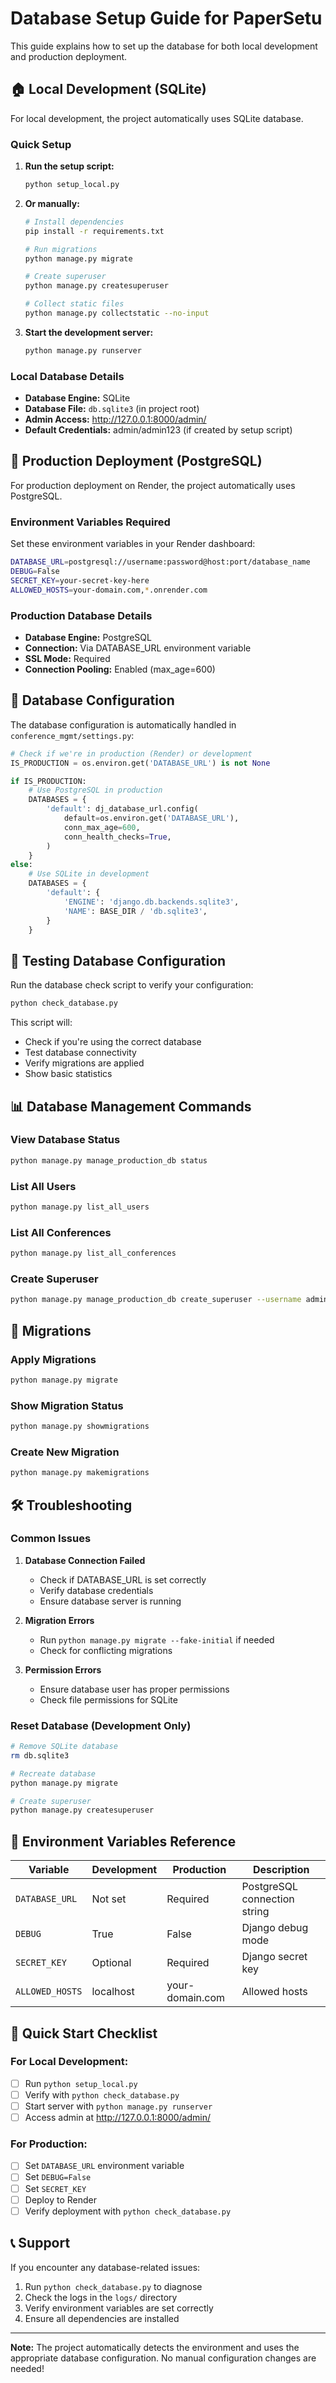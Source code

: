 # Database Setup Guide for PaperSetu

This guide explains how to set up the database for both local development and production deployment.

## 🏠 Local Development (SQLite)

For local development, the project automatically uses SQLite database.

### Quick Setup

1. **Run the setup script:**
   ```bash
   python setup_local.py
   ```

2. **Or manually:**
   ```bash
   # Install dependencies
   pip install -r requirements.txt
   
   # Run migrations
   python manage.py migrate
   
   # Create superuser
   python manage.py createsuperuser
   
   # Collect static files
   python manage.py collectstatic --no-input
   ```

3. **Start the development server:**
   ```bash
   python manage.py runserver
   ```

### Local Database Details
- **Database Engine:** SQLite
- **Database File:** `db.sqlite3` (in project root)
- **Admin Access:** http://127.0.0.1:8000/admin/
- **Default Credentials:** admin/admin123 (if created by setup script)

## 🚀 Production Deployment (PostgreSQL)

For production deployment on Render, the project automatically uses PostgreSQL.

### Environment Variables Required

Set these environment variables in your Render dashboard:

```bash
DATABASE_URL=postgresql://username:password@host:port/database_name
DEBUG=False
SECRET_KEY=your-secret-key-here
ALLOWED_HOSTS=your-domain.com,*.onrender.com
```

### Production Database Details
- **Database Engine:** PostgreSQL
- **Connection:** Via DATABASE_URL environment variable
- **SSL Mode:** Required
- **Connection Pooling:** Enabled (max_age=600)

## 🔧 Database Configuration

The database configuration is automatically handled in `conference_mgmt/settings.py`:

```python
# Check if we're in production (Render) or development
IS_PRODUCTION = os.environ.get('DATABASE_URL') is not None

if IS_PRODUCTION:
    # Use PostgreSQL in production
    DATABASES = {
        'default': dj_database_url.config(
            default=os.environ.get('DATABASE_URL'),
            conn_max_age=600,
            conn_health_checks=True,
        )
    }
else:
    # Use SQLite in development
    DATABASES = {
        'default': {
            'ENGINE': 'django.db.backends.sqlite3',
            'NAME': BASE_DIR / 'db.sqlite3',
        }
    }
```

## 🧪 Testing Database Configuration

Run the database check script to verify your configuration:

```bash
python check_database.py
```

This script will:
- Check if you're using the correct database
- Test database connectivity
- Verify migrations are applied
- Show basic statistics

## 📊 Database Management Commands

### View Database Status
```bash
python manage.py manage_production_db status
```

### List All Users
```bash
python manage.py list_all_users
```

### List All Conferences
```bash
python manage.py list_all_conferences
```

### Create Superuser
```bash
python manage.py manage_production_db create_superuser --username admin --email admin@example.com --password admin123
```

## 🔄 Migrations

### Apply Migrations
```bash
python manage.py migrate
```

### Show Migration Status
```bash
python manage.py showmigrations
```

### Create New Migration
```bash
python manage.py makemigrations
```

## 🛠️ Troubleshooting

### Common Issues

1. **Database Connection Failed**
   - Check if DATABASE_URL is set correctly
   - Verify database credentials
   - Ensure database server is running

2. **Migration Errors**
   - Run `python manage.py migrate --fake-initial` if needed
   - Check for conflicting migrations

3. **Permission Errors**
   - Ensure database user has proper permissions
   - Check file permissions for SQLite

### Reset Database (Development Only)

```bash
# Remove SQLite database
rm db.sqlite3

# Recreate database
python manage.py migrate

# Create superuser
python manage.py createsuperuser
```

## 📝 Environment Variables Reference

| Variable | Development | Production | Description |
|----------|-------------|------------|-------------|
| `DATABASE_URL` | Not set | Required | PostgreSQL connection string |
| `DEBUG` | True | False | Django debug mode |
| `SECRET_KEY` | Optional | Required | Django secret key |
| `ALLOWED_HOSTS` | localhost | your-domain.com | Allowed hosts |

## 🎯 Quick Start Checklist

### For Local Development:
- [ ] Run `python setup_local.py`
- [ ] Verify with `python check_database.py`
- [ ] Start server with `python manage.py runserver`
- [ ] Access admin at http://127.0.0.1:8000/admin/

### For Production:
- [ ] Set `DATABASE_URL` environment variable
- [ ] Set `DEBUG=False`
- [ ] Set `SECRET_KEY`
- [ ] Deploy to Render
- [ ] Verify deployment with `python check_database.py`

## 📞 Support

If you encounter any database-related issues:

1. Run `python check_database.py` to diagnose
2. Check the logs in the `logs/` directory
3. Verify environment variables are set correctly
4. Ensure all dependencies are installed

---

**Note:** The project automatically detects the environment and uses the appropriate database configuration. No manual configuration changes are needed! 